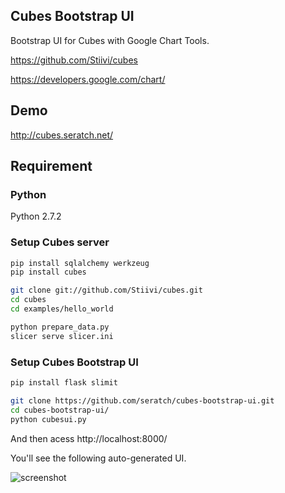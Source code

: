 ## Cubes Bootstrap UI

Bootstrap UI for Cubes with Google Chart Tools.

https://github.com/Stiivi/cubes

https://developers.google.com/chart/

## Demo

http://cubes.seratch.net/

## Requirement

### Python

Python 2.7.2

### Setup Cubes server

```sh
pip install sqlalchemy werkzeug
pip install cubes

git clone git://github.com/Stiivi/cubes.git
cd cubes
cd examples/hello_world

python prepare_data.py
slicer serve slicer.ini
```

### Setup Cubes Bootstrap UI

```sh
pip install flask slimit 

git clone https://github.com/seratch/cubes-bootstrap-ui.git
cd cubes-bootstrap-ui/
python cubesui.py
```

And then acess http://localhost:8000/

You'll see the following auto-generated UI.

![screenshot](https://github.com/seratch/cubes-bootstrap-ui/raw/master/doc/img/screenshot.png)

